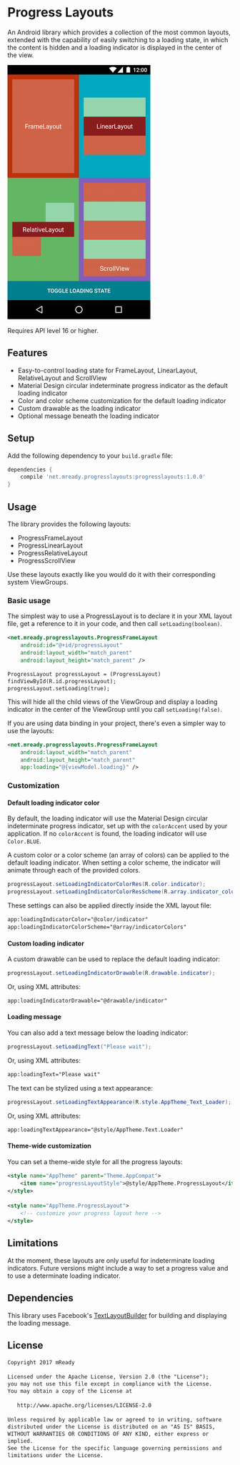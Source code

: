 # Progress Layouts

An Android library which provides a collection of the most common layouts, extended with the capability of easily switching to a loading state, in which the content is hidden and a loading indicator is displayed in the center of the view.

<img src="art/demo.gif"/>

Requires API level 16 or higher.

## Features

- Easy-to-control loading state for FrameLayout, LinearLayout, RelativeLayout and ScrollView
- Material Design circular indeterminate progress indicator as the default loading indicator
- Color and color scheme customization for the default loading indicator
- Custom drawable as the loading indicator
- Optional message beneath the loading indicator

## Setup

Add the following dependency to your `build.gradle` file:

```groovy
dependencies {
    compile 'net.mready.progresslayouts:progresslayouts:1.0.0'
}
```

## Usage

The library provides the following layouts:

- ProgressFrameLayout
- ProgressLinearLayout
- ProgressRelativeLayout
- ProgressScrollView

Use these layouts exactly like you would do it with their corresponding system ViewGroups.

### Basic usage

The simplest way to use a ProgressLayout is to declare it in your XML layout file, get a reference to it in your code, and then call `setLoading(boolean)`.

```xml
<net.mready.progresslayouts.ProgressFrameLayout
    android:id="@+id/progressLayout"
    android:layout_width="match_parent"
    android:layout_height="match_parent" />
```

```
ProgressLayout progressLayout = (ProgressLayout) findViewById(R.id.progressLayout);
progressLayout.setLoading(true);
```

This will hide all the child views of the ViewGroup and display a loading indicator in the center of the ViewGroup until you call `setLoading(false)`.

If you are using data binding in your project, there's even a simpler way to use the layouts:

```xml
<net.mready.progresslayouts.ProgressFrameLayout
    android:layout_width="match_parent"
    android:layout_height="match_parent"
    app:loading="@{viewModel.loading}" />
```

### Customization

#### Default loading indicator color

By default, the loading indicator will use the Material Design circular indeterminate progress indicator, set up with the `colorAccent` used by your application. If no `colorAccent` is found, the loading indicator will use `Color.BLUE`.

A custom color or a color scheme (an array of colors) can be applied to the default loading indicator. When setting a color scheme, the indicator will animate through each of the provided colors.

```java
progressLayout.setLoadingIndicatorColorRes(R.color.indicator);
progressLayout.setLoadingIndicatorColorResScheme(R.array.indicator_colors);
```

These settings can also be applied directly inside the XML layout file:
```xml
app:loadingIndicatorColor="@color/indicator"
app:loadingIndicatorColorScheme="@array/indicatorColors"
```

#### Custom loading indicator

A custom drawable can be used to replace the default loading indicator:

```java
progressLayout.setLoadingIndicatorDrawable(R.drawable.indicator);
```

Or, using XML attributes:

```xml
app:loadingIndicatorDrawable="@drawable/indicator"
```

#### Loading message

You can also add a text message below the loading indicator:

```java
progressLayout.setLoadingText("Please wait");
```

Or, using XML attributes:

```xml
app:loadingText="Please wait"
```

The text can be stylized using a text appearance:

```java
progressLayout.setLoadingTextAppearance(R.style.AppTheme_Text_Loader);
```

Or, using XML attributes:

```xml
app:loadingTextAppearance="@style/AppTheme.Text.Loader"
```

#### Theme-wide customization

You can set a theme-wide style for all the progress layouts:

```xml
<style name="AppTheme" parent="Theme.AppCompat">
    <item name="progressLayoutStyle">@style/AppTheme.ProgressLayout</item>
</style>

<style name="AppTheme.ProgressLayout">
    <!-- customize your progress layout here -->
</style>
```

## Limitations

At the moment, these layouts are only useful for indeterminate loading indicators. Future versions might include a way to set a progress value and to use a determinate loading indicator.

## Dependencies

This library uses Facebook's [TextLayoutBuilder](https://github.com/facebookincubator/TextLayoutBuilder) for building and displaying the loading message.

## License

```
Copyright 2017 mReady

Licensed under the Apache License, Version 2.0 (the "License");
you may not use this file except in compliance with the License.
You may obtain a copy of the License at

   http://www.apache.org/licenses/LICENSE-2.0

Unless required by applicable law or agreed to in writing, software
distributed under the License is distributed on an "AS IS" BASIS,
WITHOUT WARRANTIES OR CONDITIONS OF ANY KIND, either express or implied.
See the License for the specific language governing permissions and
limitations under the License.
```